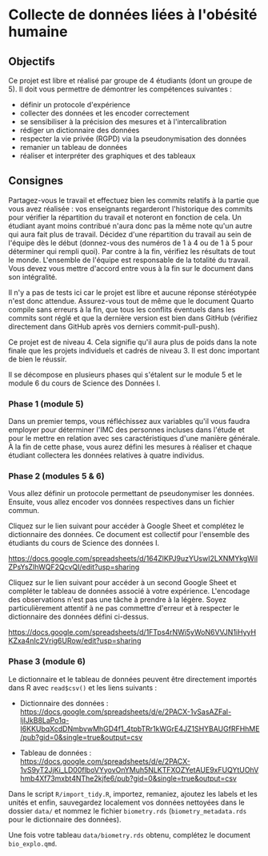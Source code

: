 # Collecte de données liées à l'obésité humaine

## Objectifs

Ce projet est libre et réalisé par groupe de 4 étudiants (dont un groupe de 5). Il doit vous permettre de démontrer les compétences suivantes :

-   définir un protocole d'expérience
-   collecter des données et les encoder correctement
-   se sensibiliser à la précision des mesures et à l'intercalibration
-   rédiger un dictionnaire des données
-   respecter la vie privée (RGPD) via la pseudonymisation des données
-   remanier un tableau de données
-   réaliser et interpréter des graphiques et des tableaux

## Consignes

Partagez-vous le travail et effectuez bien les commits relatifs à la partie que vous avez réalisée : vos enseignants regarderont l'historique des commits pour vérifier la répartition du travail et noteront en fonction de cela. Un étudiant ayant moins contribué n'aura donc pas la même note qu'un autre qui aura fait plus de travail. Décidez d'une répartition du travail au sein de l'équipe dès le début (donnez-vous des numéros de 1 à 4 ou de 1 à 5 pour déterminer qui rempli quoi). Par contre à la fin, vérifiez les résultats de tout le monde. L'ensemble de l'équipe est responsable de la totalité du travail. Vous devez vous mettre d'accord entre vous à la fin sur le document dans son intégralité.

Il n'y a pas de tests ici car le projet est libre et aucune réponse stéréotypée n'est donc attendue. Assurez-vous tout de même que le document Quarto compile sans erreurs à la fin, que tous les conflits éventuels dans les commits sont réglé et que la dernière version est bien dans GitHub (vérifiez directement dans GitHub après vos derniers commit-pull-push).

Ce projet est de niveau 4. Cela signifie qu'il aura plus de poids dans la note finale que les projets individuels et cadrés de niveau 3. Il est donc important de bien le réussir.

Il se décompose en plusieurs phases qui s'étalent sur le module 5 et le module 6 du cours de Science des Données I.

### Phase 1 (module 5)

Dans un premier temps, vous réfléchissez aux variables qu'il vous faudra employer pour déterminer l'IMC des personnes incluses dans l'étude et pour le mettre en relation avec ses caractéristiques d'une manière générale. À la fin de cette phase, vous aurez défini les mesures à réaliser et chaque étudiant collectera les données relatives à quatre individus.

### Phase 2 (modules 5 & 6)

Vous allez définir un protocole permettant de pseudonymiser les données. Ensuite, vous allez encoder vos données respectives dans un fichier commun.

Cliquez sur le lien suivant pour accéder à Google Sheet et complétez le dictionnaire des données. Ce document est collectif pour l'ensemble des étudiants du cours de Science des données I.

<https://docs.google.com/spreadsheets/d/164ZlKPJ9uzYUswI2LXNMYkgWilZPsYsZIhWQF2QcvQI/edit?usp=sharing>

Cliquez sur le lien suivant pour accéder à un second Google Sheet et compléter le tableau de données associé à votre expérience. L'encodage des observations n'est pas une tâche à prendre à la légère. Soyez particulièrement attentif à ne pas commettre d'erreur et à respecter le dictionnaire des données défini ci-dessus.

<https://docs.google.com/spreadsheets/d/1FTps4rNWi5yWoN6VVJN1iHyyHKZxa4nIc2Vrig6URow/edit?usp=sharing>

### Phase 3 (module 6)

Le dictionnaire et le tableau de données peuvent être directement importés dans R avec `read$csv()` et les liens suivants :

-   Dictionnaire des données : <https://docs.google.com/spreadsheets/d/e/2PACX-1vSasAZFal-ljIJkB8LaPo1q-I6KKUbqXcdDNmbvwMhGD4f1_4tpbTRr1kWGrE4JZ1SHYBAUGfRFHhME/pub?gid=0&single=true&output=csv>

-   Tableau de données : <https://docs.google.com/spreadsheets/d/e/2PACX-1vS9yT2JjKi_LD00flboVYyovOnYMuh5NLKTFXOZYetAUE9xFUQYtUOhVhmb4Xf73mxbt4NThe2kjfe6/pub?gid=0&single=true&output=csv>

Dans le script `R/import_tidy.R`, importez, remaniez, ajoutez les labels et les unités et enfin, sauvegardez localement vos données nettoyées dans le dossier `data/` et nommez le fichier `biometry.rds` (`biometry_metadata.rds` pour le dictionnaire des données).

Une fois votre tableau `data/biometry.rds` obtenu, complétez le document `bio_explo.qmd`.
